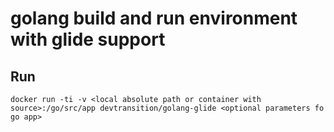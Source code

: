 # golang build and run environment with glide support

## Run

  `docker run -ti -v <local absolute path or container with source>:/go/src/app devtransition/golang-glide <optional parameters fo go app>`
